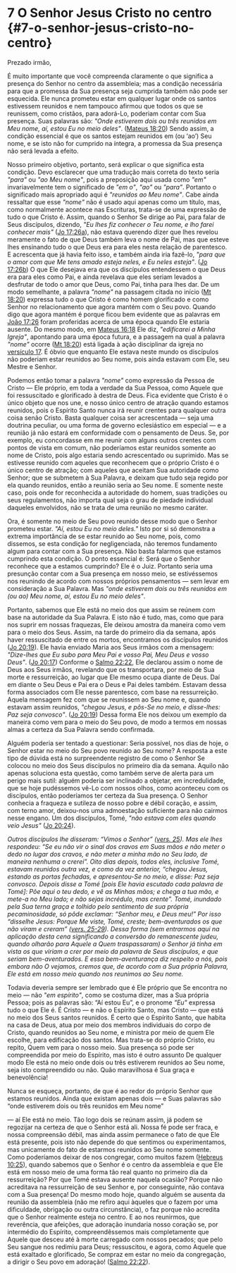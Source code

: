 # 7 O Senhor Jesus Cristo no centro {#7-o-senhor-jesus-cristo-no-centro}

Prezado irmão,

É muito importante que você compreenda claramente o que significa a presença do Senhor no centro da assembleia; mas a condição necessária para que a promessa da Sua presença seja cumprida também não pode ser esquecida. Ele nunca prometeu estar em qualquer lugar onde os santos estivessem reunidos e nem tampouco afirmou que todos os que se reunissem, como cristãos, para adorá-Lo, poderiam contar com Sua presença. Suas palavras são: _&quot;Onde estiverem dois ou três reunidos em Meu nome, aí, estou Eu no meio deles&quot;_. ([Mateus 18:20](http://bibliaonline.com.br/acf/mt/18/20)) Sendo assim, a condição essencial é que os santos estejam reunidos em (ou ‘ao’) Seu nome, e se isto não for cumprido na íntegra, a promessa da Sua presença não será levada a efeito.

Nosso primeiro objetivo, portanto, será explicar o que significa esta condição. Devo esclarecer que uma tradução mais correta do texto seria _&quot;para&quot;_ ou _&quot;ao Meu nome&quot;_, pois a preposição aqui usada como _&quot;em&quot;_ invariavelmente tem o significado de _&quot;em o&quot;_, _&quot;ao&quot;_ ou _&quot;para&quot;_. Portanto o significado mais apropriado aqui é _&quot;reunidos ao Meu nome&quot;_. Cabe ainda ressaltar que esse _&quot;nome&quot;_ não é usado aqui apenas como um título, mas, como normalmente acontece nas Escrituras, trata-se de uma expressão de tudo o que Cristo é. Assim, quando o Senhor Se dirige ao Pai, para falar de Seus discípulos, dizendo, _&quot;Eu lhes fiz conhecer o Teu nome, e lho farei conhecer mais&quot;_ ([Jo 17:26a](http://bibliaonline.com.br/acf/jo/17/26)), não estava querendo dizer que lhes revelou meramente o fato de que Deus também leva o nome de Pai, mas que esteve lhes ensinando tudo o que Deus era para eles nesta relação de parentesco. E acrescenta que já havia feito isso, e também ainda iria fazê-lo, _&quot;para que o amor com que Me tens amado esteja neles, e Eu neles esteja&quot;_. ([Jo 17:26b](http://bibliaonline.com.br/acf/jo/17/26)) O que Ele desejava era que os discípulos entendessem o que Deus era para eles como Pai, e ainda revelava que eles seriam levados a desfrutar de todo o amor que Deus, como Pai, tinha para lhes dar. De um modo semelhante, a palavra _&quot;nome&quot;_ na passagem citada no início ([Mt 18:20](http://bibliaonline.com.br/acf/mt/18/20)) expressa tudo o que Cristo é como homem glorificado e como Senhor no relacionamento que agora mantém com o Seu povo. Quando digo que agora mantém é porque ficou bem evidente que as palavras em [João 17:26](http://bibliaonline.com.br/acf/jo/17/26) foram proferidas acerca de uma época quando Ele estaria ausente. Do mesmo modo, em [Mateus 16:18](http://bibliaonline.com.br/acf/mt/16/18) Ele diz, _&quot;edificarei a Minha Igreja&quot;_, apontando para uma época futura, e a passagem na qual a palavra _&quot;nome&quot;_ ocorre ([Mt 18:20](http://bibliaonline.com.br/acf/mt/18/20)) está ligada à ação disciplinar da igreja no [versículo 17](http://bibliaonline.com.br/acf/mt/18/17). É óbvio que enquanto Ele estava neste mundo os discípulos não poderiam estar reunidos ao Seu nome, pois ainda estavam com Ele, seu Mestre e Senhor.

Podemos então tomar a palavra _&quot;nome&quot;_ como expressão da Pessoa de Cristo — Ele próprio, em toda a verdade da Sua Pessoa, como Aquele que foi ressuscitado e glorificado à destra de Deus. Fica evidente que Cristo é o único objeto que nos une, e nosso único centro de atração quando estamos reunidos, pois o Espírito Santo nunca irá reunir crentes para qualquer outra coisa senão Cristo. Basta qualquer coisa ser acrescentada — seja uma doutrina peculiar, ou uma forma de governo eclesiástico em especial — e a reunião já não estará em conformidade com o pensamento de Deus. Se, por exemplo, eu concordasse em me reunir com alguns outros crentes com pontos de vista em comum, não poderíamos estar reunidos somente ao nome de Cristo, pois algo estaria sendo acrescentado ou suprimido. Mas se estivesse reunido com aqueles que reconhecem que o próprio Cristo é o único centro de atração; com aqueles que aceitam Sua autoridade como Senhor; que se submetem à Sua Palavra, e deixam que tudo seja regido por ela quando reunidos, então a reunião seria ao Seu nome. E somente neste caso, pois onde for reconhecida a autoridade do homem, suas tradições ou seus regulamentos, não importa qual seja o grau de piedade individual daqueles envolvidos, não se trata de uma reunião no mesmo caráter.

Ora, é somente no meio de Seu povo reunido desse modo que o Senhor prometeu estar. _&quot;Aí, estou Eu no meio deles.&quot;_ Isto por si só demonstra a extrema importância de se estar reunido ao Seu nome, pois, como dissemos, se esta condição for negligenciada, não teremos fundamento algum para contar com a Sua presença. Não basta falarmos que estamos cumprindo esta condição. O ponto essencial é: Será que o Senhor reconhece que a estamos cumprindo? Ele é o Juiz. Portanto seria uma presunção contar com a Sua presença em nosso meio, se estivéssemos nos reunindo de acordo com nossos próprios pensamentos — sem levar em consideração a Sua Palavra. Mas _&quot;onde estiverem dois ou três reunidos em (ou ao) Meu nome, aí, estou Eu no meio deles&quot;_.

Portanto, sabemos que Ele está no meio dos que assim se reúnem com base na autoridade da Sua Palavra. E isto não é tudo, mas, como que para nos suprir em nossas fraquezas, Ele deixou amostra da maneira como vem para o meio dos Seus. Assim, na tarde do primeiro dia da semana, após haver ressuscitado de entre os mortos, encontramos os discípulos reunidos ([Jo 20:19](http://bibliaonline.com.br/acf/jo/20/19)). Ele havia enviado Maria aos Seus irmãos com a mensagem: _&quot;Dize-lhes que Eu subo para Meu Pai e vosso Pai, Meu Deus e vosso Deus&quot;_. ([Jo 20:17](http://bibliaonline.com.br/acf/jo/20/17)) Conforme o [Salmo 22:22](http://bibliaonline.com.br/acf/sl/22/22), Ele declarou assim o nome de Deus aos Seus irmãos, revelando que os transportara, por meio de Sua morte e ressurreição, ao lugar que Ele mesmo ocupa diante de Deus. Daí em diante o Seu Deus e Pai era o Deus e Pai deles também. Estavam dessa forma associados com Ele nesse parentesco, com base na ressurreição. Aquela mensagem fez com que se reunissem ao Seu nome e, quando estavam assim reunidos, _&quot;chegou Jesus, e pôs-Se no meio, e disse-lhes: Paz seja convosco&quot;_. ([Jo 20:19](http://bibliaonline.com.br/acf/jo/20/19)) Dessa forma Ele nos deixou um exemplo da maneira como vem para o meio do Seu povo, de modo a termos em nossas almas a certeza da Sua Palavra sendo confirmada.

Alguém poderia ser tentado a questionar: Seria possível, nos dias de hoje, o Senhor estar no meio do Seu povo reunido ao Seu nome? A resposta a este tipo de dúvida está no surpreendente registro de como o Senhor Se colocou no meio dos Seus discípulos no primeiro dia da semana. Aquilo não apenas soluciona esta questão, como também serve de alerta para um perigo mais sutil: alguém poderia ser inclinado a objetar, em incredulidade, que se hoje pudéssemos vê-Lo com nossos olhos, como aconteceu com os discípulos, então poderíamos ter certeza da Sua presença. O Senhor conhecia a fraqueza e sutileza de nosso pobre e débil coração, e assim, com terno amor, deixou-nos uma admoestação suficiente para não cairmos nesse engano. Um dos discípulos, Tomé, _&quot;não estava com eles quando veio Jesus&quot;_ ([Jo 20:24](http://bibliaonline.com.br/acf/jo/20/24)).

_Outros discípulos lhe disseram: “Vimos o Senhor” (_[_vers. 25_](http://bibliaonline.com.br/acf/jo/20/25)_). Mas ele lhes respondeu: “Se eu não vir o sinal dos cravos em Suas mãos e não meter o dedo no lugar dos cravos, e não meter a minha mão no Seu lado, de maneira nenhuma o crerei”. Oito dias depois, todos eles, inclusive Tomé, estavam reunidos outra vez, e como da vez anterior, “chegou Jesus, estando as portas fechadas, e apresentou-Se no meio, e disse: Paz seja convosco. Depois disse a Tomé [pois Ele havia escutado cada palavra de Tomé]: Põe aqui o teu dedo, e vê as Minhas mãos; e chega a tua_ _mão, e mete-a no Meu lado; e não sejas incrédulo, mas crente”. Tomé, inundado pela Sua terna graça e tolhido pelo sentimento de sua própria pecaminosidade, só pôde exclamar: “Senhor meu, e Deus meu!” Por isso “disselhe Jesus: Porque Me viste, Tomé, creste; bem-aventurados os que não viram e creram” (_[_vers. 25-29_](http://bibliaonline.com.br/acf/jo/20/25-29)_). Dessa forma (sem entrarmos aqui na aplicação desta cena significando a conversão do remanescente judeu, quando olharão para Aquele a Quem traspassaram) o Senhor já tinha em vista os que viriam a crer por meio da palavra de Seus discípulos, e que seriam bem-aventurados. E essa bem-aventurança diz respeito a nós, pois embora não O vejamos, cremos que, de acordo com a Sua própria Palavra, Ele está em nosso meio quando nos reunimos ao Seu nome._

Todavia deveria sempre ser lembrado que é Ele próprio que Se encontra no meio — não _&quot;em espírito&quot;_, como se costuma dizer, mas a Sua própria Pessoa; pois as palavras são: “Aí estou Eu”, e o pronome _&quot;Eu&quot;_ expressa tudo o que Ele é. É Cristo — e não o Espírito Santo, mas Cristo — que está no meio dos Seus santos reunidos. É certo que o Espírito Santo, que habita na casa de Deus, atua por meio dos membros individuais do corpo de Cristo, quando reunidos ao Seu nome, e ministra por meio de quem Ele escolhe, para edificação dos santos. Mas trata-se do próprio Cristo, eu repito, Quem vem para o nosso meio. Sua presença só pode ser compreendida por meio do Espírito, mas isto é outro assunto De qualquer modo Ele está no meio onde dois ou três estiverem reunidos ao Seu nome, seja isto compreendido ou não. Quão maravilhosa é Sua graça e benevolência!

Nunca se esqueça, portanto, de que é ao redor do próprio Senhor que estamos reunidos. Ainda que existam apenas dois — e Suas palavras são “onde estiverem dois ou três reunidos em Meu nome”

— aí Ele está no meio. Tão logo dois se reúnam assim, já podem se regozijar na certeza de que o Senhor está ali. Nossa fé pode ser fraca, e nossa compreensão débil, mas ainda assim permanece o fato de que Ele está presente, pois isto não depende do que sentimos ou experimentamos, mas unicamente do fato de estarmos reunidos ao Seu nome somente. Como poderíamos deixar de nos congregar, como muitos fazem ([Hebreus 10:25](http://bibliaonline.com.br/acf/hb/10/25)), quando sabemos que o Senhor é o centro da assembleia e que Ele está em nosso meio de uma forma tão real quanto no primeiro dia da ressurreição? Por que Tomé estava ausente naquela ocasião? Porque não acreditava na ressurreição de seu Senhor e, por conseguinte, não contava com a Sua presença! Do mesmo modo hoje, quando alguém se ausenta da reunião da assembleia (não me refiro aqui àqueles que o fazem por uma dificuldade, obrigação ou outra circunstância), o faz porque não acredita que o Senhor realmente esteja no centro. E ao nos reunirmos, que reverência, que afeições, que adoração inundaria nosso coração se, por intermédio do Espírito, compreendêssemos mais completamente que Aquele que desceu até à morte carregado com nossos pecados; que pelo Seu sangue nos redimiu para Deus; ressuscitou, e agora, como Aquele que está exaltado e glorificado, Se compraz em estar no meio da congregação, a dirigir o Seu povo em adoração! ([Salmo 22:22](http://bibliaonline.com.br/acf/sl/22)).